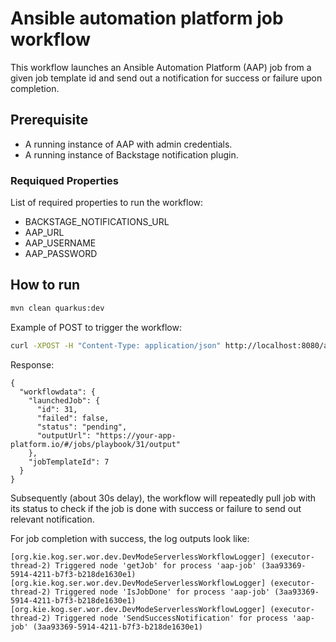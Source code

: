 # Ansible automation platform job workflow
This workflow launches an Ansible Automation Platform (AAP) job from a given job template id and send out a notification for success or failure upon completion.


## Prerequisite
* A running instance of AAP with admin credentials. 
* A running instance of Backstage notification plugin.

### Requiqued Properties 
List of required properties to run the workflow:
- BACKSTAGE_NOTIFICATIONS_URL
- AAP_URL 
- AAP_USERNAME
- AAP_PASSWORD

## How to run

```bash
mvn clean quarkus:dev
```

Example of POST to trigger the workflow:
```bash
curl -XPOST -H "Content-Type: application/json" http://localhost:8080/app-job -d '{"jobTemplateId": _JOB_TEMPLATE_ID_}'
```

Response:
```
{
  "workflowdata": {
    "launchedJob": {
      "id": 31,
      "failed": false,
      "status": "pending",
      "outputUrl": "https://your-app-platform.io/#/jobs/playbook/31/output"
    },
    "jobTemplateId": 7
  }
}
```

Subsequently (about 30s delay), the workflow will repeatedly pull job with its status to check if the job is done with success or failure to send out relevant notification.

For job completion with success, the log outputs look like:
```
[org.kie.kog.ser.wor.dev.DevModeServerlessWorkflowLogger] (executor-thread-2) Triggered node 'getJob' for process 'aap-job' (3aa93369-5914-4211-b7f3-b218de1630e1)
[org.kie.kog.ser.wor.dev.DevModeServerlessWorkflowLogger] (executor-thread-2) Triggered node 'IsJobDone' for process 'aap-job' (3aa93369-5914-4211-b7f3-b218de1630e1)
[org.kie.kog.ser.wor.dev.DevModeServerlessWorkflowLogger] (executor-thread-2) Triggered node 'SendSuccessNotification' for process 'aap-job' (3aa93369-5914-4211-b7f3-b218de1630e1)
```
